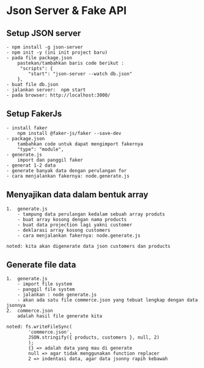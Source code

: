 # Json Server & Fake API

## Setup JSON server

    - npm install -g json-server
    - npm init -y (ini init project baru)
    - pada file package.json
        pastekan/tambahkan baris code berikut :
         "scripts": {
            "start": "json-server --watch db.json"
        },
    - buat file db.json
    - jalankan server:  npm start
    - pada browser: http://localhost:3000/

## Setup FakerJs

    - install faker
        npm install @faker-js/faker --save-dev
    - package.json
        tambahkan code untuk dapat mengimport fakernya
        "type": "module",
    - generate.js
        import dan panggil faker
    - generat 1-2 data
    - generate banyak data dengan perulangan for
    - cara menjalankan fakernya: node.generate.js

## Menyajikan data dalam bentuk array

    1.  generate.js
        - tampung data perulangan kedalam sebuah array produts
        - buat array kosong dengan nama products
        - buat data projection lagi yakni customer
        - deklarasi array kosong customers
        - cara menjalankan fakernya: node.generate.js

    noted: kita akan digenerate data json customers dan products

## Generate file data

    1.  generate.js
        - import file system
        - panggil file system
        - jalankan : node generate.js
        - akan ada satu file commerce.json yang tebuat lengkap dengan data jsonnya
    2.  commerce.json
        adalah hasil file generate kita

    noted: fs.writeFileSync(
            'commerce.json',
            JSON.stringify({ products, customers }, null, 2)
            );
            {} => adalah data yang mau di generate
            null => agar tidak menggunakan function replacer
            2 => indentasi data, agar data jsonny rapih kebawah
